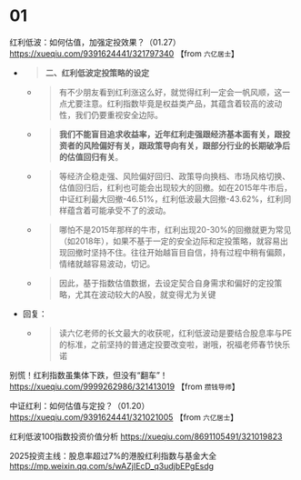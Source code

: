 
# 01

红利低波：如何估值，加强定投效果？（01.27） https://xueqiu.com/9391624441/321797340  【from `六亿居士`】
- > **二、红利低波定投策略的设定**
  * > 有不少朋友看到红利涨这么好，就觉得红利一定会一帆风顺，这一点尤要注意。红利指数毕竟是权益类产品，其蕴含着较高的波动性，我们仍要重视安全边际。
  * > **我们不能盲目追求收益率，近年红利走强跟经济基本面有关，跟投资者的风险偏好有关，跟政策导向有关，跟部分行业的长期破净后的估值回归有关**。
  * > 等经济企稳走强、风险偏好回归、政策导向换档、市场风格切换、估值回归后，红利也可能会出现较大的回撤。如在2015年牛市后，中证红利最大回撤-46.51%，红利低波最大回撤-43.62%，红利同样蕴含着可能承受不了的波动。
  * > 哪怕不是2015年那样的牛市，红利出现20-30%的回撤就更为常见（如2018年），如果不基于一定的安全边际和定投策略，就容易出现回撤时坚持不住。往往开始越盲目自信，持有过程中稍有偏颇，情绪就越容易波动，切记。
  * > 因此，基于指数估值数据，去设定契合自身需求和偏好的定投策略，尤其在波动较大的A股，就变得尤为关键
- 回复：
  * > 读六亿老师的长文最大的收获呢，红利低波动是要结合股息率与PE的标准，之前坚持的普通定投要改变啦，谢哦，祝福老师春节快乐诺

别慌！红利指数虽集体下跌，但没有“翻车”！ https://xueqiu.com/9999262986/321413019  【from `攒钱导师`】

中证红利：如何估值与定投？（01.20） https://xueqiu.com/9391624441/321021005  【from `六亿居士`】

红利低波100指数投资价值分析 https://xueqiu.com/8691105491/321019823

2025投资主线：股息率超过7%的港股红利指数与基金大全 https://mp.weixin.qq.com/s/wAZjIEcD_q3udjbEPgEsdg
